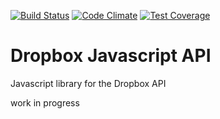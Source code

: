 [![Build Status][ci-image]][ci-url]
[![Code Climate][codeclimate-gpa-image]][codeclimate-gpa-url]
[![Test Coverage][codeclimate-test-image]][codeclimate-test-url]

# Dropbox Javascript API

Javascript library for the Dropbox API


work in progress

[ci-image]: https://img.shields.io/circleci/project/nrempel/dropbox-javascript/master.svg
[ci-url]: https://circleci.com/gh/nrempel/dropbox-javascript/tree/master
[codeclimate-gpa-image]: https://codeclimate.com/github/nrempel/dropbox-javascript/badges/gpa.svg
[codeclimate-gpa-url]: https://codeclimate.com/github/nrempel/dropbox-javascript
[codeclimate-test-image]: https://codeclimate.com/github/nrempel/dropbox-javascript/badges/coverage.svg
[codeclimate-test-url]: https://codeclimate.com/github/nrempel/dropbox-javascript/coverage
